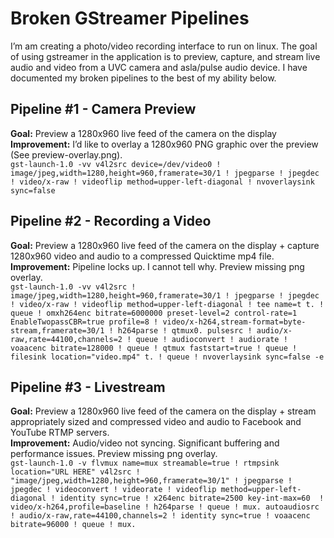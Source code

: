 # Broken GStreamer Pipelines

I’m am creating a photo/video recording interface to run on linux. The goal of using gstreamer in the application is to preview, capture, and stream live audio and video from a UVC camera and asla/pulse audio device. I have documented my broken pipelines to the best of my ability below.

## Pipeline #1 - Camera Preview
**Goal:** Preview a 1280x960 live feed of the camera on the display<br/>
**Improvement:** I’d like to overlay a 1280x960 PNG graphic over the preview (See preview-overlay.png).<br/>
```gst-launch-1.0 -vv v4l2src device=/dev/video0 ! image/jpeg,width=1280,height=960,framerate=30/1 ! jpegparse ! jpegdec ! video/x-raw ! videoflip method=upper-left-diagonal ! nvoverlaysink sync=false```

## Pipeline #2 - Recording a Video
**Goal:** Preview a 1280x960 live feed of the camera on the display + capture 1280x960 video and audio to a compressed Quicktime mp4 file.<br/>
**Improvement:** Pipeline locks up. I cannot tell why. Preview missing png overlay.<br/>
```gst-launch-1.0 -vv v4l2src ! image/jpeg,width=1280,height=960,framerate=30/1 ! jpegparse ! jpegdec ! video/x-raw ! videoflip method=upper-left-diagonal ! tee name=t t. ! queue ! omxh264enc bitrate=6000000 preset-level=2 control-rate=1 EnableTwopassCBR=true profile=8 ! video/x-h264,stream-format=byte-stream,framerate=30/1 ! h264parse ! qtmux0. pulsesrc ! audio/x-raw,rate=44100,channels=2 ! queue ! audioconvert ! audiorate ! voaacenc bitrate=128000 ! queue ! qtmux faststart=true ! queue ! filesink location="video.mp4" t. ! queue ! nvoverlaysink sync=false -e```

## Pipeline #3 - Livestream
**Goal:** Preview a 1280x960 live feed of the camera on the display + stream appropriately sized and compressed video and audio to Facebook and YouTube RTMP servers.<br/>
**Improvement:** Audio/video not syncing. Significant buffering and performance issues. Preview missing png overlay.<br/>
```gst-launch-1.0 -v flvmux name=mux streamable=true ! rtmpsink location="URL HERE" v4l2src ! "image/jpeg,width=1280,height=960,framerate=30/1" ! jpegparse ! jpegdec ! videoconvert ! videorate ! videoflip method=upper-left-diagonal ! identity sync=true ! x264enc bitrate=2500 key-int-max=60  ! video/x-h264,profile=baseline ! h264parse ! queue ! mux. autoaudiosrc ! audio/x-raw,rate=44100,channels=2 ! identity sync=true ! voaacenc bitrate=96000 ! queue ! mux.```
